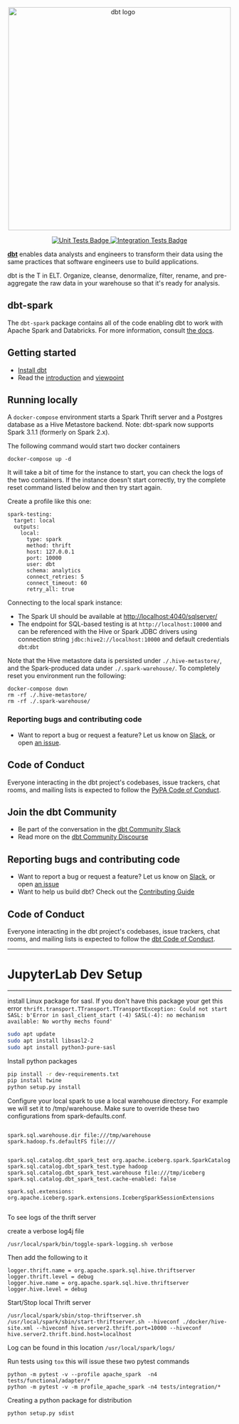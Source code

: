 <p align="center">
  <img src="https://raw.githubusercontent.com/dbt-labs/dbt/ec7dee39f793aa4f7dd3dae37282cc87664813e4/etc/dbt-logo-full.svg" alt="dbt logo" width="500"/>
</p>
<p align="center">
  <a href="https://github.com/dbt-labs/dbt-spark/actions/workflows/main.yml">
    <img src="https://github.com/dbt-labs/dbt-spark/actions/workflows/main.yml/badge.svg?event=push" alt="Unit Tests Badge"/>
  </a>
  <a href="https://github.com/dbt-labs/dbt-spark/actions/workflows/integration.yml">
    <img src="https://github.com/dbt-labs/dbt-spark/actions/workflows/integration.yml/badge.svg?event=push" alt="Integration Tests Badge"/>
  </a>
</p>

**[dbt](https://www.getdbt.com/)** enables data analysts and engineers to transform their data using the same practices that software engineers use to build applications.

dbt is the T in ELT. Organize, cleanse, denormalize, filter, rename, and pre-aggregate the raw data in your warehouse so that it's ready for analysis.

## dbt-spark

The `dbt-spark` package contains all of the code enabling dbt to work with Apache Spark and Databricks. For
more information, consult [the docs](https://docs.getdbt.com/docs/profile-spark).

## Getting started

- [Install dbt](https://docs.getdbt.com/docs/installation)
- Read the [introduction](https://docs.getdbt.com/docs/introduction/) and [viewpoint](https://docs.getdbt.com/docs/about/viewpoint/)

## Running locally
A `docker-compose` environment starts a Spark Thrift server and a Postgres database as a Hive Metastore backend.
Note: dbt-spark now supports Spark 3.1.1 (formerly on Spark 2.x).

The following command would start two docker containers
```
docker-compose up -d
```
It will take a bit of time for the instance to start, you can check the logs of the two containers.
If the instance doesn't start correctly, try the complete reset command listed below and then try start again.

Create a profile like this one:

```
spark-testing:
  target: local
  outputs:
    local:
      type: spark
      method: thrift
      host: 127.0.0.1
      port: 10000
      user: dbt
      schema: analytics
      connect_retries: 5
      connect_timeout: 60
      retry_all: true
```

Connecting to the local spark instance:

* The Spark UI should be available at [http://localhost:4040/sqlserver/](http://localhost:4040/sqlserver/)
* The endpoint for SQL-based testing is at `http://localhost:10000` and can be referenced with the Hive or Spark JDBC drivers using connection string `jdbc:hive2://localhost:10000` and default credentials `dbt`:`dbt`

Note that the Hive metastore data is persisted under `./.hive-metastore/`, and the Spark-produced data under `./.spark-warehouse/`. To completely reset you environment run the following:

```
docker-compose down
rm -rf ./.hive-metastore/
rm -rf ./.spark-warehouse/
```

### Reporting bugs and contributing code

-   Want to report a bug or request a feature? Let us know on [Slack](http://slack.getdbt.com/), or open [an issue](https://github.com/fishtown-analytics/dbt-spark/issues/new).

## Code of Conduct

Everyone interacting in the dbt project's codebases, issue trackers, chat rooms, and mailing lists is expected to follow the [PyPA Code of Conduct](https://www.pypa.io/en/latest/code-of-conduct/).

## Join the dbt Community

- Be part of the conversation in the [dbt Community Slack](http://community.getdbt.com/)
- Read more on the [dbt Community Discourse](https://discourse.getdbt.com)

## Reporting bugs and contributing code

- Want to report a bug or request a feature? Let us know on [Slack](http://community.getdbt.com/), or open [an issue](https://github.com/dbt-labs/dbt-spark/issues/new)
- Want to help us build dbt? Check out the [Contributing Guide](https://github.com/dbt-labs/dbt/blob/HEAD/CONTRIBUTING.md)

## Code of Conduct

Everyone interacting in the dbt project's codebases, issue trackers, chat rooms, and mailing lists is expected to follow the [dbt Code of Conduct](https://community.getdbt.com/code-of-conduct).
















----------------

# JupyterLab Dev Setup

--------------

install Linux package for sasl. If you don't have this package your get this error ```thrift.transport.TTransport.TTransportException: Could not start SASL: b'Error in sasl_client_start (-4) SASL(-4): no mechanism available: No worthy mechs found'```

```bash
sudo apt update
sudo apt install libsasl2-2
sudo apt install python3-pure-sasl
```

Install python packages

```bash
pip install -r dev-requirements.txt
pip install twine
python setup.py install
```

Configure your local spark to use a local warehouse directory. For example we will set it to /tmp/warehouse. Make sure to override these two configurations from spark-defaults.conf.

```

spark.sql.warehouse.dir file:///tmp/warehouse
spark.hadoop.fs.defaultFS file:///


spark.sql.catalog.dbt_spark_test org.apache.iceberg.spark.SparkCatalog
spark.sql.catalog.dbt_spark_test.type hadoop
spark.sql.catalog.dbt_spark_test.warehouse file:///tmp/iceberg
spark.sql.catalog.dbt_spark_test.cache-enabled: false

spark.sql.extensions: org.apache.iceberg.spark.extensions.IcebergSparkSessionExtensions


```

To see logs of the thrift server

create a verbose log4j file
```
/usr/local/spark/bin/toggle-spark-logging.sh verbose
```

Then add the following to it
```
logger.thrift.name = org.apache.spark.sql.hive.thriftserver
logger.thrift.level = debug
logger.hive.name = org.apache.spark.sql.hive.thriftserver
logger.hive.level = debug
```

Start/Stop local Thrift server

```
/usr/local/spark/sbin/stop-thriftserver.sh 
/usr/local/spark/sbin/start-thriftserver.sh --hiveconf ./docker/hive-site.xml --hiveconf hive.server2.thrift.port=10000 --hiveconf hive.server2.thrift.bind.host=localhost
 ```

Log can be found in this location `/usr/local/spark/logs/`

Run tests using `tox` this will issue these two pytest commands

```
python -m pytest -v --profile apache_spark  -n4 tests/functional/adapter/*
python -m pytest -v -m profile_apache_spark -n4 tests/integration/*

```


Creating a python package for distribution
```
python setup.py sdist
```

